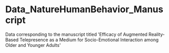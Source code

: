 # Data_NatureHumanBehavior_Manuscript
Data corresponding to the manuscript titled 'Efficacy of Augmented Reality-Based Telepresence as a Medium for Socio-Emotional Interaction among Older and Younger Adults'
